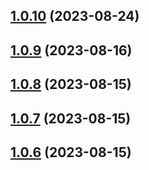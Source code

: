 ## [1.0.10](https://github.com/lf-trygghetstjanster/bankid4keycloak6/compare/v1.0.9...v1.0.10) (2023-08-24)



## [1.0.9](https://github.com/lf-trygghetstjanster/bankid4keycloak6/compare/v1.0.8...v1.0.9) (2023-08-16)



## [1.0.8](https://github.com/lf-trygghetstjanster/bankid4keycloak6/compare/v1.0.7...v1.0.8) (2023-08-15)



## [1.0.7](https://github.com/lf-trygghetstjanster/bankid4keycloak6/compare/v1.0.6...v1.0.7) (2023-08-15)



## [1.0.6](https://github.com/lf-trygghetstjanster/bankid4keycloak6/compare/v1.0.5...v1.0.6) (2023-08-15)



